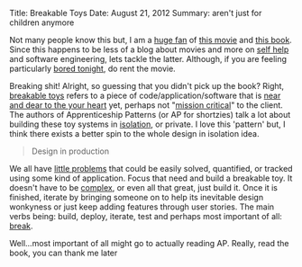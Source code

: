 Title: Breakable Toys
Date: August 21, 2012
Summary: aren't just for children anymore

Not many people know this but, I am a [huge fan][1] of [this
movie][2] and [this book][3]. Since this happens to be less of a blog
about movies and more on [self help][4] and software engineering, lets
tackle the latter. Although, if you are feeling particularly
[bored tonight][4], do rent the movie.

Breaking shit! Alright, so guessing that you didn't pick up the book?
Right, [breakable toys][5] refers to a piece of code/application/software 
that is [near and dear to the your heart][6] yet, perhaps not
"[mission critical][7]" to the client. The authors of Apprenticeship
Patterns (or AP for shortzies) talk a lot about building these toy
systems in [isolation][8], or private. I love this 'pattern' but, I
think there exists a better spin to the whole design in isolation idea.

> Design in production

We all have [little problems][9] that could be easily solved,
quantified, or tracked using some kind of application. Focus that need
and build a breakable toy. It doesn't have to be [complex][10], or even all
that great, just build it. Once it is finished, iterate by bringing
someone on to help its inevitable design wonkyness or just keep adding
features through user stories. The main verbs being: build, deploy,
iterate, test and perhaps most important of all: [break][11].

Well...most important of all might go to actually reading AP. Really, read
the book, you can thank me later

[1]: http://www.dvhardware.net/news/aerocool_top_gun.jpg
[2]: http://www.imdb.com/title/tt1130988/
[3]: http://www.amazon.com/Apprenticeship-Patterns-Guidance-Aspiring-Craftsman/dp/0596518382?tag=duckduckgo-d-20
[4]: http://i.imgur.com/AruKI.jpg
[5]: http://toolsandtoys.net/
[6]: https://gimmebar.com/view/50340aa129ca15433d000010/big
[7]: http://youtu.be/xP1-oquwoL8
[8]: https://gimmebar.com/view/50340ae129ca15593d000005/big
[9]: http://storieswritingadventure.files.wordpress.com/2012/04/damien_canderle_gremlins2.jpg
[10]: https://gimmebar.com/view/503258b5aac422d76f000036/big
[11]: https://gimmebar.com/view/5032f46faac422800200001a/big
